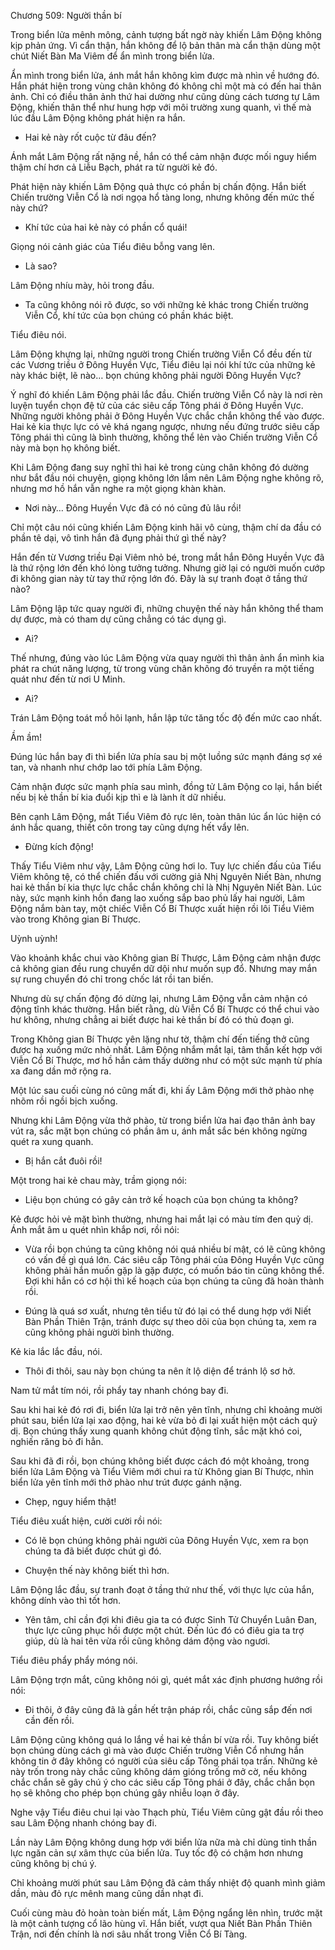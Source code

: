 




Chương 509: Người thần bí


Trong biển lửa mênh mông, cảnh tượng bất ngờ này khiến Lâm Động không kịp phản ứng. Vì cẩn thận, hắn không để lộ bản thân mà cẩn thận dùng một chút Niết Bàn Ma Viêm để ẩn mình trong biển lửa.

Ẩn mình trong biển lửa, ánh mắt hắn không kìm được mà nhìn về hướng đó. Hắn phát hiện trong vùng chân không đó không chỉ một mà có đến hai thân ảnh. Chỉ có điều thân ảnh thứ hai dường như cũng dùng cách tương tự Lâm Động, khiến thân thể như hung hợp với môi trường xung quanh, vì thế mà lúc đầu Lâm Động không phát hiện ra hắn.

- Hai kẻ này rốt cuộc từ đâu đến?

Ánh mắt Lâm Động rất nặng nề, hắn có thể cảm nhận được mối nguy hiểm thậm chí hơn cả Liễu Bạch, phát ra từ người kẻ đó.

Phát hiện này khiến Lâm Động quả thực có phần bị chấn động. Hắn biết Chiến trường Viễn Cổ là nơi ngọa hổ tàng long, nhưng không đến mức thế này chứ?

- Khí tức của hai kẻ này có phần cổ quái!

Giọng nói cảnh giác của Tiểu điêu bỗng vang lên.

- Là sao?

Lâm Động nhíu mày, hỏi trong đầu.

- Ta cũng không nói rõ được, so với những kẻ khác trong Chiến trường Viễn Cổ, khí tức của bọn chúng có phần khác biệt.

Tiểu điêu nói.

Lâm Động khựng lại, những người trong Chiến trường Viễn Cổ đều đến từ các Vương triều ở Đông Huyền Vực, Tiểu điêu lại nói khí tức của những kẻ này khác biệt, lẽ nào… bọn chúng không phải người Đông Huyền Vực?

Ý nghĩ đó khiến Lâm Động phải lắc đầu. Chiến trường Viễn Cổ này là nơi rèn luyện tuyển chọn đệ tử của các siêu cấp Tông phái ở Đông Huyền Vực. Những người không phải ở Đông Huyền Vực chắc chắn không thể vào được. Hai kẻ kia thực lực có vẻ khá ngang ngược, nhưng nếu đứng trước siêu cấp Tông phái thì cũng là bình thường, không thể lẻn vào Chiến trường Viễn Cổ này mà bọn họ không biết.

Khi Lâm Động đang suy nghĩ thì hai kẻ trong cùng chân không đó dường như bắt đầu nói chuyện, giọng không lớn lắm nên Lâm Động nghe không rõ, nhưng mơ hồ hắn vẫn nghe ra một giọng khàn khàn.

- Nơi này… Đông Huyền Vực đã có nó cũng đủ lâu rồi!

Chỉ một câu nói cũng khiến Lâm Động kinh hãi vô cùng, thậm chí da đầu có phần tê dại, vô tình hắn đã đụng phải thứ gì thế này?

Hắn đến từ Vương triều Đại Viêm nhỏ bé, trong mắt hắn Đông Huyền Vực đã là thứ rộng lớn đến khó lòng tưởng tưởng. Nhưng giờ lại có người muốn cướp đi không gian này từ tay thứ rộng lớn đó. Đây là sự tranh đoạt ở tầng thứ nào?

Lâm Động lập tức quay người đi, những chuyện thế này hắn không thể tham dự được, mà có tham dự cũng chẳng có tác dụng gì.

- Ai?

Thế nhưng, đúng vào lúc Lâm Động vừa quay người thì thân ảnh ẩn mình kia phát ra chút năng lượng, từ trong vùng chân không đó truyền ra một tiếng quát như đến từ nơi U Minh.

- Ai?

Trán Lâm Động toát mồ hôi lạnh, hắn lập tức tăng tốc độ đến mức cao nhất.

Ầm ầm!

Đúng lúc hắn bay đi thì biển lửa phía sau bị một luồng sức mạnh đáng sợ xé tan, và nhanh như chớp lao tới phía Lâm Động.

Cảm nhận được sức mạnh phía sau mình, đồng tử Lâm Động co lại, hắn biết nếu bị kẻ thần bí kia đuổi kịp thì e là lành ít dữ nhiều.

Bên cạnh Lâm Động, mắt Tiểu Viêm đỏ rực lên, toàn thân lúc ẩn lúc hiện có ánh hắc quang, thiết côn trong tay cũng dựng hết vẩy lên.

- Đừng kích động!

Thấy Tiểu Viêm như vậy, Lâm Động cũng hơi lo. Tuy lực chiến đấu của Tiểu Viêm không tệ, có thể chiến đấu với cường giả Nhị Nguyên Niết Bàn, nhưng hai kẻ thần bí kia thực lực chắc chắn không chỉ là Nhị Nguyên Niết Bàn. Lúc này, sức mạnh kinh hồn đang lao xuống sắp bao phủ lấy hai người, Lâm Động nắm bàn tay, một chiếc Viễn Cổ Bí Thược xuất hiện rồi lôi Tiểu Viêm vào trong Không gian Bí Thược.

Uỳnh uỳnh!

Vào khoảnh khắc chui vào Không gian Bí Thược, Lâm Động cảm nhận được cả không gian đều rung chuyển dữ dội như muốn sụp đổ. Nhưng may mắn sự rung chuyển đó chỉ trong chốc lát rồi tan biến.

Nhưng dù sự chấn động đó dừng lại, nhưng Lâm Động vẫn cảm nhận có động tĩnh khác thường. Hắn biết rằng, dù Viễn Cổ Bí Thược có thể chui vào hư không, nhưng chẳng ai biết được hai kẻ thần bí đó có thủ đoạn gì.

Trong Không gian Bí Thược yên lặng như tờ, thậm chí đến tiếng thở cũng được hạ xuống mức nhỏ nhất. Lâm Động nhắm mắt lại, tâm thần kết hợp với Viễn Cổ Bí Thược, mơ hồ hắn cảm thấy dường như có một sức mạnh từ phía xa đang dần mở rộng ra.

Một lúc sau cuối cùng nó cũng mất đi, khi ấy Lâm Động mới thở phào nhẹ nhõm rồi ngồi bịch xuống.

Nhưng khi Lâm Động vừa thở phào, từ trong biển lửa hai đạo thân ảnh bay vút ra, sắc mặt bọn chúng có phần âm u, ánh mắt sắc bén không ngừng quét ra xung quanh.

- Bị hắn cắt đuôi rồi!

Một trong hai kẻ chau mày, trầm giọng nói:

- Liệu bọn chúng có gây cản trở kế hoạch của bọn chúng ta không?

Kẻ được hỏi vẻ mặt bình thường, nhưng hai mắt lại có màu tím đen quỷ dị. Ánh mắt âm u quét nhìn khắp nơi, rồi nói:

- Vừa rồi bọn chúng ta cũng không nói quá nhiều bí mật, có lẽ cũng không có vấn đề gì quá lớn. Các siêu cấp Tông phái của Đông Huyền Vực cũng không phải hắn muốn gặp là gặp được, có muốn báo tin cũng không thể. Đợi khi hắn có cơ hội thì kế hoạch của bọn chúng ta cũng đã hoàn thành rồi.

- Đúng là quá sơ xuất, nhưng tên tiểu tử đó lại có thể dung hợp với Niết Bàn Phần Thiên Trận, tránh được sự theo dõi của bọn chúng ta, xem ra cũng không phải người bình thường.

Kẻ kia lắc lắc đầu, nói.

- Thôi đi thôi, sau này bọn chúng ta nên ít lộ diện để tránh lộ sơ hở.

Nam tử mắt tím nói, rồi phẩy tay nhanh chóng bay đi.

Sau khi hai kẻ đó rơi đi, biển lửa lại trở nên yên tĩnh, nhưng chỉ khoảng mười phút sau, biển lửa lại xao động, hai kẻ vừa bỏ đi lại xuất hiện một cách quỷ dị. Bọn chúng thấy xung quanh không chút động tĩnh, sắc mặt khó coi, nghiến răng bỏ đi hẳn.

Sau khi đã đi rồi, bọn chúng không biết được cách đó một khoảng, trong biển lửa Lâm Động và Tiểu Viêm mới chui ra từ Không gian Bí Thược, nhìn biển lửa yên tĩnh mới thở phào như trút được gánh nặng.

- Chẹp, nguy hiểm thật!

Tiểu điêu xuất hiện, cười cười rồi nói:

- Có lẽ bọn chúng không phải người của Đông Huyền Vực, xem ra bọn chúng ta đã biết được chút gì đó.

- Chuyện thế này không biết thì hơn.

Lâm Động lắc đầu, sự tranh đoạt ở tầng thứ như thế, với thực lực của hắn, không dính vào thì tốt hơn.

- Yên tâm, chỉ cần đợi khi điêu gia ta có được Sinh Tử Chuyển Luân Đan, thực lực cũng phục hồi được một chút. Đến lúc đó có điêu gia ta trợ giúp, dù là hai tên vừa rồi cũng không dám động vào ngươi.

Tiểu điêu phẩy phẩy móng nói.

Lâm Động trợn mắt, cũng không nói gì, quét mắt xác định phương hướng rồi nói:

- Đi thôi, ở đây cũng đã là gần hết trận pháp rồi, chắc cũng sắp đến nơi cần đến rồi.

Lâm Động cũng không quá lo lắng về hai kẻ thần bí vừa rồi. Tuy không biết bọn chúng dùng cách gì mà vào được Chiến trường Viễn Cổ nhưng hắn không tin ở đây không có người của siêu cấp Tông phái tọa trấn. Những kẻ này trốn trong này chắc cũng không dám gióng trống mở cờ, nếu không chắc chắn sẽ gây chú ý cho các siêu cấp Tông phái ở đây, chắc chắn bọn họ sẽ không cho phép bọn chúng gây nhiễu loạn ở đây.

Nghe vậy Tiểu điêu chui lại vào Thạch phù, Tiểu Viêm cũng gật đầu rồi theo sau Lâm Động nhanh chóng bay đi.

Lần này Lâm Động không dung hợp với biển lửa nữa mà chỉ dùng tinh thần lực ngăn cản sự xâm thực của biển lửa. Tuy tốc độ có chậm hơn nhưng cũng không bị chú ý.

Chỉ khoảng mười phút sau Lâm Động đã cảm thấy nhiệt độ quanh mình giảm dần, màu đỏ rực mênh mang cũng dần nhạt đi.

Cuối cùng màu đỏ hoàn toàn biến mất, Lâm Động ngẩng lên nhìn, trước mặt là một cảnh tượng cổ lão hùng vĩ. Hắn biết, vượt qua Niết Bàn Phần Thiên Trận, nơi đến chính là nơi sâu nhất trong Viễn Cổ Bí Tàng.




